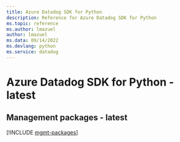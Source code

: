 ```yaml
---
title: Azure Datadog SDK for Python
description: Reference for Azure Datadog SDK for Python
ms.topic: reference
ms.author: lmazuel
author: lmazuel
ms.data: 09/14/2022
ms.devlang: python
ms.service: datadog
---
```

# Azure Datadog SDK for Python - latest

## Management packages - latest
[!INCLUDE [mgmt-packages](datadog-mgmt-index.md)]